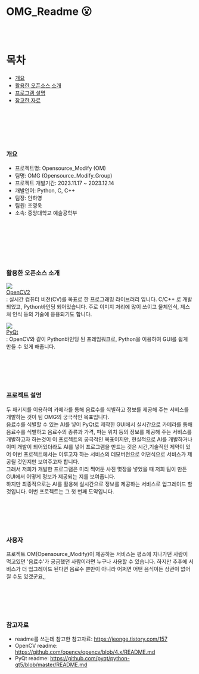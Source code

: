 # OMG_Readme :open_mouth:
<br/>
<br/>


# 목차
  - [개요](#개요)
  - [활용한 오픈소스 소개](#활용한-오픈소스-소개)
  - [프로그램 설명](#프로그램-설명)
  - [참고한 자료](#참고한-자료)
<br/>
<br/>
<br/>
<br/>

<br/>

### 개요
  - 프로젝트명: Opensource_Modify (OM)
  - 팀명: OMG (Opensource_Modify_Group)
  - 프로젝트 개발기간: 2023.11.17 ~ 2023.12.14
  - 개발언어: Python, C, C++
  - 팀장: 안하영
  - 팀원: 조영욱
  - 소속: 중앙대학교 예술공학부
<br/>
<br/>
<br/>
<br/>
<br/>
<br/>

### 활용한 오픈소스 소개
<img src="https://img.shields.io/badge/OpenCV-5C3EE8?style=flat&logo=OpenCV&logoColor=white"/> <br/>
[OpenCV2](https://github.com/opencv) <br/>
: 실시간 컴퓨터 비전(CV)를 목표로 한 프로그래밍 라이브러리 입니다. C/C++ 로 개발되었고, Python바인딩 되어있습니다. 주로 이미지 처리에 많이 쓰이고 물체인식, 제스처 인식 등의 기술에 응용되기도 합니다. 


<img src="https://img.shields.io/badge/PyQt-3776AB?style=flat&logo=PyQt&logoColor=white"/> <br/>
[PyQt](https://github.com/pyqt) <br/>
: OpenCV와 같이 Python바인딩 된 프레임워크로, Python을 이용하여 GUI를 쉽게 만들 수 있게 해줍니다. 
<br/>
<br/>
<br/>
<br/>
<br/>
<br/>

### 프로젝트 설명
두 패키지를 이용하여 카메라를 통해 음료수를 식별하고 정보를 제공해 주는 서비스를 개발하는 것이 팀 OMG의 궁극적인 목표입니다.<br/>
음료수를 식별할 수 있는 AI를 넣어 PyQt로 제작한 GUI에서 실시간으로 카메라를 통해 음료수를 식별하고 음료수의 종류과 가격, 파는 위치 등의 정보를 제공해 주는 서비스를 개발하고자 하는것이 이 프로젝트의 궁극적인 목표이지만, 현실적으로 AI를 개발하거나 이미 개발이 되어있더라도 AI를 넣어 프로그램을 만드는 것은 시간,기술적인 제약이 있어 이번 프로젝트에서는 이루고자 하는 서비스의 데모버전으로 어떤식으로 서비스가 제공될 것인지만 보여주고자 합니다. <br/> 그래서 저희가 개발한 프로그램은 미리 찍어둔 사진 몇장을 넣었을 때 저희 팀이 만든 GUI에서 어떻게 정보가 제공되는 지를 보여줍니다. <br/> 하지만 최종적으로는 AI를 활용해 실시간으로 정보를 제공하는 서비스로 업그레이드 할 것입니다. 이번 프로젝트는 그 첫 번째 도약입니다. 
<br/>
<br/>
<br/>
<br/>
<br/>
<br/>

### 사용자
프로젝트 OM(Opensource_Modify)이 제공하는 서비스는 평소에 지나가던 사람이 먹고있던 '음료수'가 궁금했던 사람이라면 누구나 사용할 수 있습니다. 하지만 추후에 서비스가 더 업그레이드 된다면 음료수 뿐만이 아니라 어쩌면 어떤 음식이든 상관이 없어질 수도 있겠군요,,
<br/>
<br/>
<br/>
<br/>
<br/>
<br/>

### 참고자료
 - readme를 쓰는데 참고한 참고자료:
   <https://jeonge.tistory.com/157> <br/>
 - OpenCV readme:
   <https://github.com/opencv/opencv/blob/4.x/README.md> <br/>
 - PyQt readme:
   <https://github.com/pyqt/python-qt5/blob/master/README.md><br/>
<br/>
<br/>
<br/>
<br/>
<br/>
